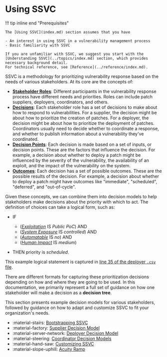 # Using SSVC

!!! tip inline end "Prerequisites"

    The [Using SSVC](index.md) section assumes that you have
    
    - An interest in using SSVC in a vulnerability management process
    - Basic familiarity with SSVC

    If you are unfamiliar with SSVC, we suggest you start with the
    [Understanding SSVC](../topics/index.md) section, which provides necessary background detail.
    For technical reference, see [Reference](../reference/index.md).

<!--
What should go here?

    Advice for practitioners looking to integrate SSVC into their vulnerability management process.
    
    - example trees showing how decision points are used to model decisions
    - how to model new decisions
    - how to create more decision points
    - how to modify or adapt existing decision points
    - how to analyze trees for quality/parsimony
    - how to integrate SSVC into existing processes
    - how to integrate data sources into SSVC decision points
-->

SSVC is a methodology for prioritizing vulnerability response based on the needs of various stakeholders.
At its core are the concepts of:

- [**Stakeholder Roles**](../topics/enumerating_stakeholders.md): Different participants in the vulnerability response process have different needs and priorities.
  Roles can include patch suppliers, deployers, coordinators, and others.
- [**Decisions**](../topics/enumerating_decisions.md): Each stakeholder role has a set of decisions to make about how to respond to vulnerabilities.
  For a supplier, the decision might be about how to prioritize the creation of patches. For a deployer, the 
  decision might be about how to prioritize the deployment of patches. Coordinators usually need to decide whether
  to coordinate a response, and whether to publish information about a vulnerability they've coordinated.
- [**Decision Points**](../reference/decision_points/index.md): Each decision is made based on a set of inputs, or decision points. These are the factors
  that influence the decision. For example, a decision about whether to deploy a patch might be influenced by the
  severity of the vulnerability, the availability of an exploit, and the impact of the vulnerability on the system.
- [**Outcomes**](../topics/enumerating_decisions.md): Each decision has a set of possible outcomes. These are the possible results of the decision.
  For example, a decision about whether to deploy a patch might have outcomes like "immediate", "scheduled", "deferred",
  and "out-of-cycle".

Given these concepts, we can combine them into decision models to help stakeholders make decisions about the priority 
with which to act.
The definition of choices can take a logical form, such as:

 - IF
    
     - ([*Exploitation*](../reference/decision_points/exploitation.md) IS *Public PoC*) AND
     - ([*System Exposure*](../reference/decision_points/system_exposure.md) IS *controlled*) AND
     - ([*Automatable*](../reference/decision_points/automatable.md) IS *no*) AND
     - ([*Human Impact*](../reference/decision_points/human_impact.md) IS *medium*)

 - THEN priority is *scheduled*.

This example logical statement is captured in [line 35 of the deployer `.csv` file](https://github.com/CERTCC/SSVC/blob/main/data/csvs/deployer-options.csv#L35).

There are different formats for capturing these prioritization decisions depending on how and where they are going to be used.
In this documentation, we primarily represent a full set of guidance on how one stakeholder will make a decision as a **decision tree**.

This section presents example decision models for various stakeholders, followed by guidance on how to adapt and customize SSVC to
fit your organization's needs.

<div class="grid cards" markdown>

- :material-stairs: [Bootstrapping SSVC](bootstrap/index.md)
- :material-factory: [Supplier Decision Model](supplier_tree.md)
- :material-server-network: [Deployer Decision Model](deployer_tree.md)
- :material-steering: [Coordinator Decision Models](coordination_intro.md)
- :material-hand-saw: [Customizing SSVC](tree_customization.md)
- :material-slope-uphill: [Acuity Ramp](acuity_ramp.md)

</div>
